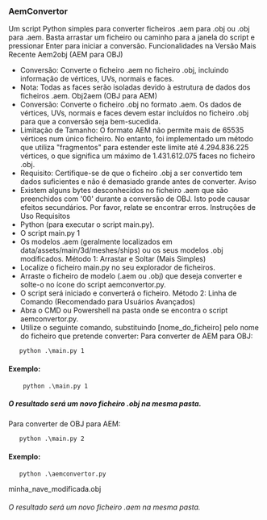 ### AemConvertor
Um script Python simples para converter ficheiros .aem para .obj ou .obj para .aem. Basta arrastar um ficheiro ou caminho para a janela do script e pressionar Enter para iniciar a conversão.
Funcionalidades na Versão Mais Recente
Aem2obj (AEM para OBJ)
 * Conversão: Converte o ficheiro .aem no ficheiro .obj, incluindo informação de vértices, UVs, normais e faces.
 * Nota: Todas as faces serão isoladas devido à estrutura de dados dos ficheiros .aem.
Obj2aem (OBJ para AEM)
 * Conversão: Converte o ficheiro .obj no formato .aem. Os dados de vértices, UVs, normais e faces devem estar incluídos no ficheiro .obj para que a conversão seja bem-sucedida.
 * Limitação de Tamanho: O formato AEM não permite mais de 65535 vértices num único ficheiro. No entanto, foi implementado um método que utiliza "fragmentos" para estender este limite até 4.294.836.225 vértices, o que significa um máximo de 1.431.612.075 faces no ficheiro .obj.
 * Requisito: Certifique-se de que o ficheiro .obj a ser convertido tem dados suficientes e não é demasiado grande antes de converter.
Aviso
 * Existem alguns bytes desconhecidos no ficheiro .aem que são preenchidos com '00' durante a conversão de OBJ. Isto pode causar efeitos secundários. Por favor, relate se encontrar erros.
Instruções de Uso
Requisitos
 * Python (para executar o script main.py).
 * O script main.py 1
 * Os modelos .aem (geralmente localizados em data/assets/main/3d/meshes/ships) ou os seus modelos .obj modificados.
Método 1: Arrastar e Soltar (Mais Simples)
 * Localize o ficheiro main.py no seu explorador de ficheiros.
 * Arraste o ficheiro de modelo (.aem ou .obj) que deseja converter e solte-o no ícone do script aemconvertor.py.
 * O script será iniciado e converterá o ficheiro.
Método 2: Linha de Comando (Recomendado para Usuários Avançados)
 * Abra o CMD ou Powershell na pasta onde se encontra o script aemconvertor.py.
 * Utilize o seguinte comando, substituindo [nome_do_ficheiro] pelo nome do ficheiro que pretende converter:
   Para converter de AEM para OBJ:
```terminal 
   python .\main.py 1
```
#### Exemplo: 
```terminal 
    python .\main.py 1
```
##### O resultado será um novo ficheiro .obj na mesma pasta.

   Para converter de OBJ para AEM:
```terminal
   python .\main.py 2
```
#### Exemplo:
```terminal
   python .\aemconvertor.py
```
minha_nave_modificada.obj
###### O resultado será um novo ficheiro .aem na mesma pasta.

